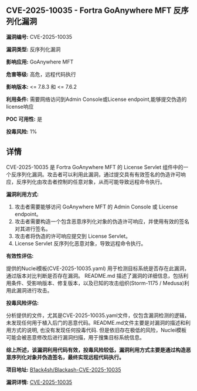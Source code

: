 ## CVE-2025-10035 - Fortra GoAnywhere MFT 反序列化漏洞

**漏洞编号:** CVE-2025-10035

**漏洞类型:** 反序列化漏洞

**影响应用:** GoAnywhere MFT

**危害等级:** 高危，远程代码执行

**影响版本:** <= 7.8.3 和 <= 7.6.2

**利用条件:** 需要网络访问到Admin Console或License endpoint,能够提交伪造的license响应

**POC 可用性:** 是

**投毒风险:** 1%

## 详情

CVE-2025-10035 是 Fortra GoAnywhere MFT 的 License Servlet 组件中的一个反序列化漏洞。攻击者可以利用此漏洞，通过提交具有有效签名的伪造许可响应，反序列化由攻击者控制的任意对象，从而可能导致远程命令执行。

**漏洞利用方式:**

1.  攻击者需要能够访问 GoAnywhere MFT 的 Admin Console 或 License endpoint。
2.  攻击者需要构造一个包含恶意序列化对象的伪造许可响应，并使用有效的签名对其进行签名。
3.  攻击者将伪造的许可响应提交到 License Servlet。
4.  License Servlet 反序列化恶意对象，导致远程命令执行。

**有效性评估:**

提供的Nuclei模板(CVE-2025-10035.yaml) 用于检测目标系统是否存在此漏洞，通过版本对比判断是否存在漏洞。
README.md 描述了漏洞的详细信息，包括利用条件、受影响版本、修复版本，以及已知的攻击组织(Storm-1175 / Medusa)利用此漏洞进行攻击。

**投毒风险评估:**

分析提供的文件，尤其是CVE-2025-10035.yaml文件，仅包含漏洞检测的逻辑，未发现任何用于植入后门的恶意代码。README.md文件主要是对漏洞的描述和利用方式的说明, 也没有发现任何投毒代码. 但是依旧存在极低的风险，Nuclei模板可能会被恶意修改后进行漏洞扫描，用于搜集目标系统信息。

**综上所述，该漏洞利用代码有效，投毒风险较低，漏洞利用方式主要是通过构造恶意序列化对象并伪造签名，最终实现远程代码执行。**

**项目地址:** [B1ack4sh/Blackash-CVE-2025-10035](https://github.com/B1ack4sh/Blackash-CVE-2025-10035)

**漏洞详情:** [CVE-2025-10035](https://nvd.nist.gov/vuln/detail/CVE-2025-10035)